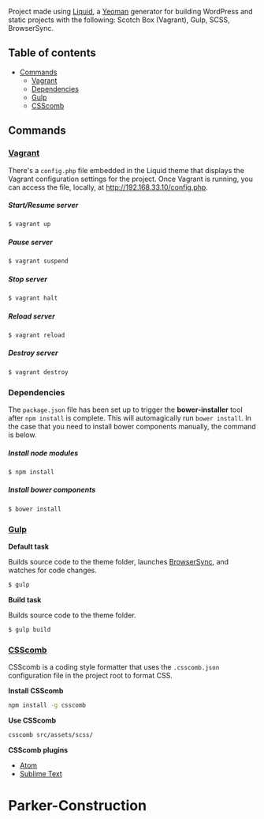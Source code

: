 Project made using [Liquid](http://github.com/ryanaltvater/generator-liquid), a [Yeoman](http://yeoman.io) generator for building WordPress and static projects with the following: Scotch Box (Vagrant), Gulp, SCSS, BrowserSync.

## Table of contents

- [Commands](#commands)
  - [Vagrant](#commands-vagrant)
  - [Dependencies](#commands-dependencies)
  - [Gulp](#commands-gulp)
  - [CSScomb](#commands-csscomb)

## <a name="commands"></a>Commands

### <a name="commands-vagrant"></a>[Vagrant](https://vagrantup.com)

There's a `config.php` file embedded in the Liquid theme that displays the Vagrant configuration settings for the project. Once Vagrant is running, you can access the file, locally, at http://192.168.33.10/config.php.

##### Start/Resume server

```bash
$ vagrant up
```

##### Pause server

```bash
$ vagrant suspend
```

##### Stop server

```bash
$ vagrant halt
```

##### Reload server

```bash
$ vagrant reload
```

##### Destroy server

```bash
$ vagrant destroy
```

### <a name="commands-dependencies"></a>Dependencies

The `package.json` file has been set up to trigger the **bower-installer** tool after `npm install` is complete. This will automagically run `bower install`. In the case that you need to install bower components manually, the command is below.

##### Install node modules

```bash
$ npm install
```

##### Install bower components

```bash
$ bower install
```

### <a name="commands-gulp"></a>[Gulp](http://gulpjs.com)

**Default task**

Builds source code to the theme folder, launches [BrowserSync](https://browsersync.io), and watches for code changes.

```bash
$ gulp
```

**Build task**

Builds source code to the theme folder.

```bash
$ gulp build
```

### <a name="commands-csscomb"></a>[CSScomb](http://csscomb.com)

CSScomb is a coding style formatter that uses the `.csscomb.json` configuration file in the project root to format CSS.

**Install CSScomb**

```bash
npm install -g csscomb
```

**Use CSScomb**

```bash
csscomb src/assets/scss/
```

**CSScomb plugins**

- [Atom](https://atom.io/packages/atom-css-comb)
- [Sublime Text](https://packagecontrol.io/packages/CSScomb)
# Parker-Construction
